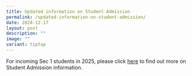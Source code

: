 ```yaml
---
title: Updated information on Student Admission
permalink: /updated-information-on-student-admission/
date: 2024-12-17
layout: post
description: ""
image: ""
variant: tiptap
---
```

<p>For incoming Sec 1 students in 2025, please click <a href="https://www.crestsec.edu.sg/i-am-a/p6-student-parent/student-admission-info/" rel="noopener nofollow" target="_blank">here</a> to
find out more on Student Admission information.</p>
